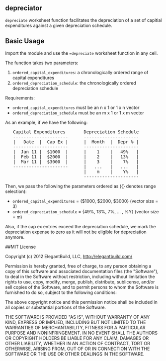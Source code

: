 ## depreciator ##

`depreciate` worksheet function facilitates the depreciation of a set of capitial expenditures against a given depreciation schedule.

## Basic Usage ##

Import the module and use the `=depreciate` worksheet function in any cell.

The function takes two parameters:

1. `ordered_capital_expenditures`: a chronologically ordered range of capital expenditures
2. `ordered_depreciation_schedule`: the chronologically ordered depreciation schedule

Requirements:

- `ordered_capital_expenditures` must be an n x 1 or 1 x n vector
- `ordered_depreciation_schedule` must be an m x 1 or 1 x m vector

As an example, if we have the following:

<pre>
   Capital Expenditures       Depreciation Schedule
   ---------------------      ---------------------
   |   Date  |  Cap Ex |      |  Month  |  Depr % |
   ---------------------      ---------------------
   |  Jan 11 |  $1000  |      |    1    |   49%   |
   |  Feb 11 |  $2000  |      |    2    |   13%   |
   |  Mar 11 |  $3000  |      |    3    |    7%   |
   ---------------------      |   ...   |   ...   |
                              |    m    |    Y%   |
                              ---------------------
</pre>

Then, we pass the following the parameters ordered as ({} denotes range selection):

- `ordered_capital_expenditures`  = {$1000, $2000, $3000}     (vector size = 3)
- `ordered_depreciation_schedule` = {49%, 13%, 7%, ... , %Y}  (vector size = m)

Also, if the cap ex entries exceed the depreciation schedule, we mark the depreciation expense to zero as it will not be eligible for depreciation anymore.

##MIT License

Copyright (c) 2012 ElegantBuild, LLC, http://elegantbuild.com/

Permission is hereby granted, free of charge, to any person obtaining
a copy of this software and associated documentation files (the
"Software"), to deal in the Software without restriction, including
without limitation the rights to use, copy, modify, merge, publish,
distribute, sublicense, and/or sell copies of the Software, and to
permit persons to whom the Software is furnished to do so, subject to
the following conditions:

The above copyright notice and this permission notice shall be
included in all copies or substantial portions of the Software.

THE SOFTWARE IS PROVIDED "AS IS", WITHOUT WARRANTY OF ANY KIND,
EXPRESS OR IMPLIED, INCLUDING BUT NOT LIMITED TO THE WARRANTIES OF
MERCHANTABILITY, FITNESS FOR A PARTICULAR PURPOSE AND
NONINFRINGEMENT. IN NO EVENT SHALL THE AUTHORS OR COPYRIGHT HOLDERS BE
LIABLE FOR ANY CLAIM, DAMAGES OR OTHER LIABILITY, WHETHER IN AN ACTION
OF CONTRACT, TORT OR OTHERWISE, ARISING FROM, OUT OF OR IN CONNECTION
WITH THE SOFTWARE OR THE USE OR OTHER DEALINGS IN THE SOFTWARE.
